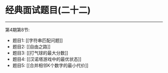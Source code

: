 # 经典面试题目(二十二)

---

第4期第8节:

- 题目1: [[字符串匹配问题]]
- 题目2: [[自由之路]]
- 题目3: [[打气球的最大分数]]
- 题目4: [[汉诺塔游戏中的最优状态]]
- 题目5: [[合并相邻K个数字的最小代价]]